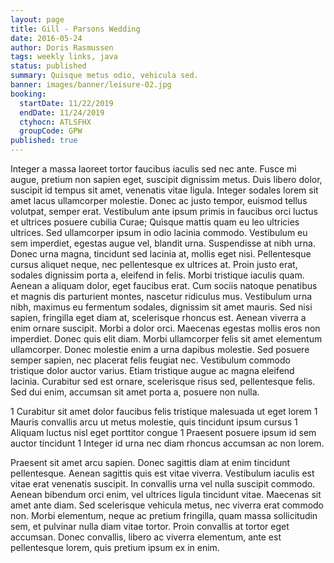 ```yaml
---
layout: page
title: Gill - Parsons Wedding
date: 2016-05-24
author: Doris Rasmussen
tags: weekly links, java
status: published
summary: Quisque metus odio, vehicula sed.
banner: images/banner/leisure-02.jpg
booking:
  startDate: 11/22/2019
  endDate: 11/24/2019
  ctyhocn: ATLSFHX
  groupCode: GPW
published: true
---
```

Integer a massa laoreet tortor faucibus iaculis sed nec ante. Fusce mi augue, pretium non sapien eget, suscipit dignissim metus. Duis libero dolor, suscipit id tempus sit amet, venenatis vitae ligula. Integer sodales lorem sit amet lacus ullamcorper molestie. Donec ac justo tempor, euismod tellus volutpat, semper erat. Vestibulum ante ipsum primis in faucibus orci luctus et ultrices posuere cubilia Curae; Quisque mattis quam eu leo ultricies ultrices. Sed ullamcorper ipsum in odio lacinia commodo. Vestibulum eu sem imperdiet, egestas augue vel, blandit urna. Suspendisse at nibh urna. Donec urna magna, tincidunt sed lacinia at, mollis eget nisi. Pellentesque cursus aliquet neque, nec pellentesque ex ultrices at. Proin justo erat, sodales dignissim porta a, eleifend in felis. Morbi tristique iaculis quam. Aenean a aliquam dolor, eget faucibus erat. Cum sociis natoque penatibus et magnis dis parturient montes, nascetur ridiculus mus.
Vestibulum urna nibh, maximus eu fermentum sodales, dignissim sit amet mauris. Sed nisi sapien, fringilla eget diam at, scelerisque rhoncus est. Aenean viverra a enim ornare suscipit. Morbi a dolor orci. Maecenas egestas mollis eros non imperdiet. Donec quis elit diam. Morbi ullamcorper felis sit amet elementum ullamcorper. Donec molestie enim a urna dapibus molestie. Sed posuere semper sapien, nec placerat felis feugiat nec. Vestibulum commodo tristique dolor auctor varius. Etiam tristique augue ac magna eleifend lacinia. Curabitur sed est ornare, scelerisque risus sed, pellentesque felis. Sed dui enim, accumsan sit amet porta a, posuere non nulla.

1 Curabitur sit amet dolor faucibus felis tristique malesuada ut eget lorem
1 Mauris convallis arcu ut metus molestie, quis tincidunt ipsum cursus
1 Aliquam luctus nisl eget porttitor congue
1 Praesent posuere ipsum id sem auctor tincidunt
1 Integer id urna nec diam rhoncus accumsan ac non lorem.

Praesent sit amet arcu sapien. Donec sagittis diam at enim tincidunt pellentesque. Aenean sagittis quis est vitae viverra. Vestibulum iaculis est vitae erat venenatis suscipit. In convallis urna vel nulla suscipit commodo. Aenean bibendum orci enim, vel ultrices ligula tincidunt vitae. Maecenas sit amet ante diam. Sed scelerisque vehicula metus, nec viverra erat commodo non. Morbi elementum, neque ac pretium fringilla, quam massa sollicitudin sem, et pulvinar nulla diam vitae tortor. Proin convallis at tortor eget accumsan. Donec convallis, libero ac viverra elementum, ante est pellentesque lorem, quis pretium ipsum ex in enim.
